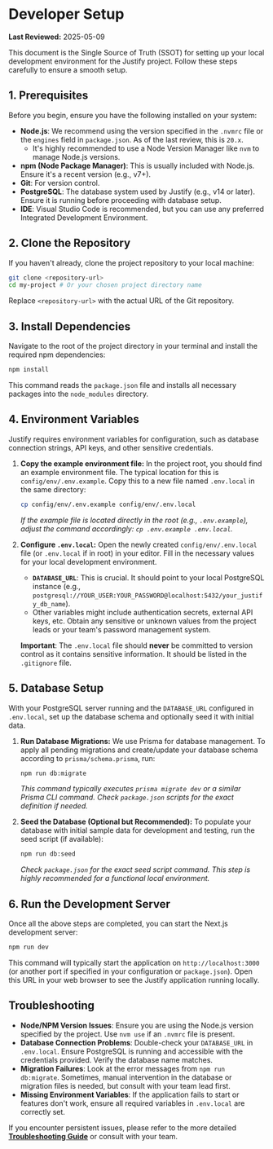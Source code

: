 # Developer Setup

**Last Reviewed:** 2025-05-09

This document is the Single Source of Truth (SSOT) for setting up your local development environment for the Justify project. Follow these steps carefully to ensure a smooth setup.

## 1. Prerequisites

Before you begin, ensure you have the following installed on your system:

- **Node.js**: We recommend using the version specified in the `.nvmrc` file or the `engines` field in `package.json`. As of the last review, this is `20.x`.
  - It's highly recommended to use a Node Version Manager like `nvm` to manage Node.js versions.
- **npm (Node Package Manager)**: This is usually included with Node.js. Ensure it's a recent version (e.g., v7+).
- **Git**: For version control.
- **PostgreSQL**: The database system used by Justify (e.g., v14 or later). Ensure it is running before proceeding with database setup.
- **IDE**: Visual Studio Code is recommended, but you can use any preferred Integrated Development Environment.

## 2. Clone the Repository

If you haven't already, clone the project repository to your local machine:

```bash
git clone <repository-url>
cd my-project # Or your chosen project directory name
```

Replace `<repository-url>` with the actual URL of the Git repository.

## 3. Install Dependencies

Navigate to the root of the project directory in your terminal and install the required npm dependencies:

```bash
npm install
```

This command reads the `package.json` file and installs all necessary packages into the `node_modules` directory.

## 4. Environment Variables

Justify requires environment variables for configuration, such as database connection strings, API keys, and other sensitive credentials.

1.  **Copy the example environment file:**
    In the project root, you should find an example environment file. The typical location for this is `config/env/.env.example`. Copy this to a new file named `.env.local` in the same directory:

    ```bash
    cp config/env/.env.example config/env/.env.local
    ```

    _If the example file is located directly in the root (e.g., `.env.example`), adjust the command accordingly: `cp .env.example .env.local`._

2.  **Configure `.env.local`:**
    Open the newly created `config/env/.env.local` file (or `.env.local` if in root) in your editor. Fill in the necessary values for your local development environment.

    - **`DATABASE_URL`**: This is crucial. It should point to your local PostgreSQL instance (e.g., `postgresql://YOUR_USER:YOUR_PASSWORD@localhost:5432/your_justify_db_name`).
    - Other variables might include authentication secrets, external API keys, etc. Obtain any sensitive or unknown values from the project leads or your team's password management system.

    **Important**: The `.env.local` file should **never** be committed to version control as it contains sensitive information. It should be listed in the `.gitignore` file.

## 5. Database Setup

With your PostgreSQL server running and the `DATABASE_URL` configured in `.env.local`, set up the database schema and optionally seed it with initial data.

1.  **Run Database Migrations:**
    We use Prisma for database management. To apply all pending migrations and create/update your database schema according to `prisma/schema.prisma`, run:

    ```bash
    npm run db:migrate
    ```

    _This command typically executes `prisma migrate dev` or a similar Prisma CLI command. Check `package.json` scripts for the exact definition if needed._

2.  **Seed the Database (Optional but Recommended):**
    To populate your database with initial sample data for development and testing, run the seed script (if available):

    ```bash
    npm run db:seed
    ```

    _Check `package.json` for the exact seed script command. This step is highly recommended for a functional local environment._

## 6. Run the Development Server

Once all the above steps are completed, you can start the Next.js development server:

```bash
npm run dev
```

This command will typically start the application on `http://localhost:3000` (or another port if specified in your configuration or `package.json`). Open this URL in your web browser to see the Justify application running locally.

## Troubleshooting

- **Node/NPM Version Issues**: Ensure you are using the Node.js version specified by the project. Use `nvm use` if an `.nvmrc` file is present.
- **Database Connection Problems**: Double-check your `DATABASE_URL` in `.env.local`. Ensure PostgreSQL is running and accessible with the credentials provided. Verify the database name matches.
- **Migration Failures**: Look at the error messages from `npm run db:migrate`. Sometimes, manual intervention in the database or migration files is needed, but consult with your team lead first.
- **Missing Environment Variables**: If the application fails to start or features don't work, ensure all required variables in `.env.local` are correctly set.

If you encounter persistent issues, please refer to the more detailed **[Troubleshooting Guide](../guides/developer/troubleshooting.md)** or consult with your team.
